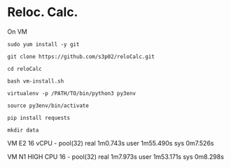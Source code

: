 # Reloc. Calc.

On VM

```sudo yum install -y git```

```git clone https://github.com/s3p02/reloCalc.git```

```cd reloCalc```

```bash vm-install.sh```

```virtualenv -p /PATH/TO/bin/python3 py3env```

```source py3env/bin/activate```

```pip install requests```

```mkdir data```

VM E2 16 vCPU - pool(32)
real    1m0.743s
user    1m55.490s
sys     0m7.526s

VM N1 HIGH CPU 16 - pool(32)
real    1m7.973s
user    1m53.171s
sys     0m8.298s

